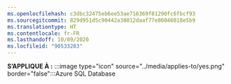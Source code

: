 ```yaml
---
ms.openlocfilehash: c3dbc32475eb6ee53ae716369f81290fc6fbcf93
ms.sourcegitcommit: 829d951d5c90442a38012daaf77e86046018e5b9
ms.translationtype: HT
ms.contentlocale: fr-FR
ms.lasthandoff: 10/09/2020
ms.locfileid: "90533283"
---
```

<Token>**S’APPLIQUE À :** :::image type="icon" source="../media/applies-to/yes.png" border="false":::Azure SQL Database </Token> 

